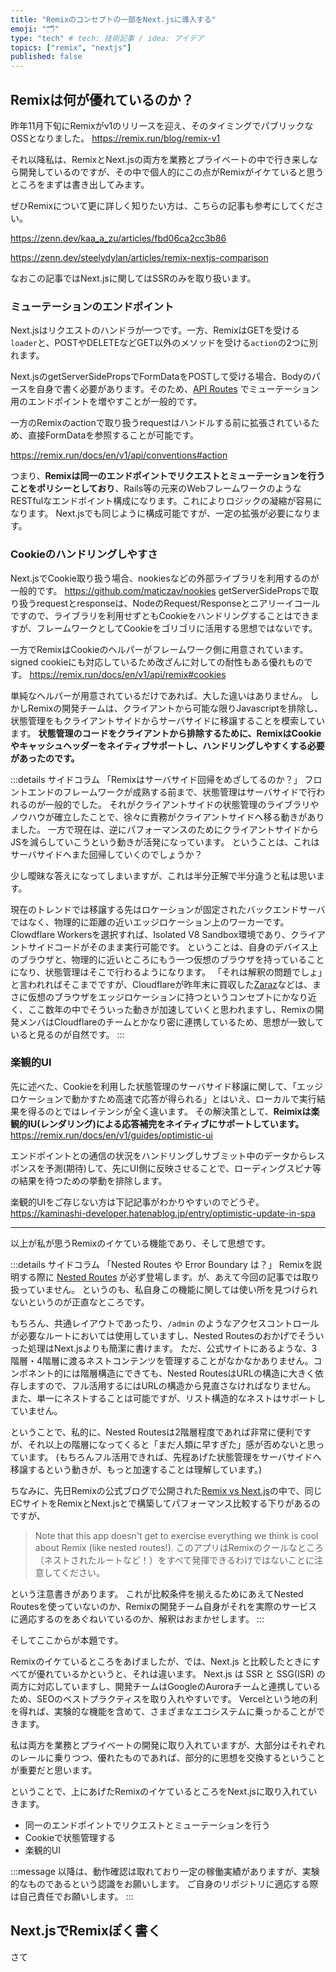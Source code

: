 ```yaml
---
title: "Remixのコンセプトの一部をNext.jsに導入する"
emoji: "🗂"
type: "tech" # tech: 技術記事 / idea: アイデア
topics: ["remix", "nextjs"]
published: false
---
```


## Remixは何が優れているのか？

昨年11月下旬にRemixがv1のリリースを迎え、そのタイミングでパブリックなOSSとなりました。
https://remix.run/blog/remix-v1

それ以降私は、RemixとNext.jsの両方を業務とプライベートの中で行き来しなら開発しているのですが、その中で個人的にこの点がRemixがイケていると思うところをまずは書き出してみます。

ぜひRemixについて更に詳しく知りたい方は、こちらの記事も参考にしてください。

https://zenn.dev/kaa_a_zu/articles/fbd06ca2cc3b86

https://zenn.dev/steelydylan/articles/remix-nextjs-comparison

なおこの記事ではNext.jsに関してはSSRのみを取り扱います。

### ミューテーションのエンドポイント

Next.jsはリクエストのハンドラが一つです。一方、RemixはGETを受ける`loader`と、POSTやDELETEなどGET以外のメソッドを受ける`action`の2つに別れます。 

Next.jsのgetServerSidePropsでFormDataをPOSTして受ける場合、Bodyのパースを自身で書く必要があります。そのため、[API Routes](https://nextjs.org/docs/api-routes/introduction) でミューテーション用のエンドポイントを増やすことが一般的です。

一方のRemixのactionで取り扱うrequestはハンドルする前に拡張されているため、直接FormDataを参照することが可能です。

https://remix.run/docs/en/v1/api/conventions#action

つまり、**Remixは同一のエンドポイントでリクエストとミューテーションを行うことをポリシーとしており**、Rails等の元来のWebフレームワークのようなRESTfulなエンドポイント構成になります。これによりロジックの凝縮が容易になります。
Next.jsでも同じように構成可能ですが、一定の拡張が必要になります。

### Cookieのハンドリングしやすさ

Next.jsでCookie取り扱う場合、nookiesなどの外部ライブラリを利用するのが一般的です。
https://github.com/maticzav/nookies
getServerSidePropsで取り扱うrequestとresponseは、NodeのRequest/Responseとニアリーイコールですので、ライブラリを利用せずともCookieをハンドリングすることはできますが、フレームワークとしてCookieをゴリゴリに活用する思想ではないです。

一方でRemixはCookieのヘルパーがフレームワーク側に用意されています。
signed cookieにも対応しているため改ざんに対しての耐性もある優れものです。
https://remix.run/docs/en/v1/api/remix#cookies

単純なヘルパーが用意されているだけであれば、大した違いはありません。
しかしRemixの開発チームは、クライアントから可能な限りJavascriptを排除し、状態管理をもクライアントサイドからサーバサイドに移譲することを模索しています。
**状態管理のコードをクライアントから排除するために、RemixはCookieやキャッシュヘッダーをネイティブサポートし、ハンドリングしやすくする必要があったのです。**

:::details サイドコラム 「Remixはサーバサイド回帰をめざしてるのか？」
フロントエンドのフレームワークが成熟する前まで、状態管理はサーバサイドで行われるのが一般的でした。
それがクライアントサイドの状態管理のライブラリやノウハウが確立したことで、徐々に責務がクライアントサイドへ移る動きがありました。
一方で現在は、逆にパフォーマンスのためにクライアントサイドからJSを減らしていこうという動きが活発になっています。
ということは、これはサーバサイドへまた回帰していくのでしょうか？

少し曖昧な答えになってしまいますが、これは半分正解で半分違うと私は思います。

現在のトレンドでは移譲する先はロケーションが固定されたバックエンドサーバではなく、物理的に距離の近いエッジロケーション上のワーカーです。
Clowdflare Workersを選択すれば、Isolated V8 Sandbox環境であり、クライアントサイドコードがそのまま実行可能です。
ということは、自身のデバイス上のブラウザと、物理的に近いところにもう一つ仮想のブラウザを持っていることになり、状態管理はそこで行わるようになります。
「それは解釈の問題でしょ」と言われればそこまでですが、Cloudflareが昨年末に買収した[Zaraz](https://zaraz.com/)などは、まさに仮想のブラウザをエッジロケーションに持つというコンセプトにかなり近く、ここ数年の中でそういった動きが加速していくと思われますし、Remixの開発メンバはCloudflareのチームとかなり密に連携しているため、思想が一致していると見るのが自然です。
:::

### 楽観的UI

先に述べた、Cookieを利用した状態管理のサーバサイド移譲に関して、「エッジロケーションで動かすため高速で応答が得られる」とはいえ、ローカルで実行結果を得るのとではレイテンシが全く違います。
その解決策として、**Reimixは楽観的IU(レンダリング)による応答補完をネイティブにサポートしています。**
https://remix.run/docs/en/v1/guides/optimistic-ui

エンドポイントとの通信の状況をハンドリングしサブミット中のデータからレスポンスを予測(期待)して、先にUI側に反映させることで、ローディングスピナ等の結果を待つための挙動を排除します。

楽観的UIをご存じない方は下記記事がわかりやすいのでどうぞ。
https://kaminashi-developer.hatenablog.jp/entry/optimistic-update-in-spa

---

以上が私が思うRemixのイケている機能であり、そして思想です。

:::details サイドコラム 「Nested Routes や Error Boundary は？」
Remixを説明する際に [Nested Routes](https://remix.run/docs/en/v1/guides/routing) が必ず登場します。が、あえて今回の記事では取り扱っていません。
というのも、私自身この機能に関しては使い所を見つけられないというのが正直なところです。

もちろん、共通レイアウトであったり、`/admin` のようなアクセスコントロールが必要なルートにおいては使用していますし、Nested Routesのおかげでそういった処理はNext.jsよりも簡潔に書けます。 
ただ、公式サイトにあるような、3階層・4階層に渡るネストコンテンツを管理することがなかなかありません。コンポネント的には階層構造にできても、Nested RoutesはURLの構造に大きく依存しますので、フル活用するにはURLの構造から見直さなければなりません。
また、単一にネストすることは可能ですが、リスト構造的なネストはサポートしていません。

ということで、私的に、Nested Routesは2階層程度であれば非常に便利ですが、それ以上の階層になってくると「まだ人類に早すぎた」感が否めないと思っています。
(もちろんフル活用できれば、先程あげた状態管理をサーバサイドへ移譲するという動きが、もっと加速することは理解しています。)

ちなみに、先日Remixの公式ブログで公開された[Remix vs Next.js](https://remix.run/blog/remix-vs-next)の中で、同じECサイトをRemixとNext.jsとで構築してパフォーマンス比較する下りがあるのですが、
> Note that this app doesn't get to exercise everything we think is cool about Remix (like nested routes!).
このアプリはRemixのクールなところ（ネストされたルートなど！）をすべて発揮できるわけではないことに注意してください。

という注意書きがあります。
これが比較条件を揃えるためにあえてNested Routesを使っていないのか、Remixの開発チーム自身がそれを実際のサービスに適応するのをあぐねいているのか、解釈はおまかせします。
:::

そしてここからが本題です。

Remixのイケているところをあげましたが、では、Next.js と比較したときにすべてが優れているかというと、それは違います。
Next.js は SSR と SSG(ISR) の両方に対応していますし、開発チームはGoogleのAuroraチームと連携しているため、SEOのベストプラクティスを取り入れやすいです。
Vercelという地の利を得れば、実験的な機能を含めて、さまざまなエコシステムに乗っかることができます。

私は両方を業務とプライベートの開発に取り入れていますが、大部分はそれぞれのレールに乗りつつ、優れたものであれば、部分的に思想を交換するということが重要だと思います。

ということで、上にあげたRemixのイケているところをNext.jsに取り入れていきます。

- 同一のエンドポイントでリクエストとミューテーションを行う
- Cookieで状態管理する
- 楽観的UI

:::message
以降は、動作確認は取れており一定の稼働実績がありますが、実験的なものであるという認識をお願いします。
ご自身のリポジトリに適応する際は自己責任でお願いします。
:::

## Next.jsでRemixぽく書く

さて